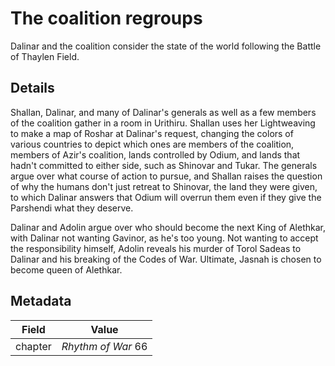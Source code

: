 # The coalition regroups
Dalinar and the coalition consider the state of the world following the Battle of Thaylen Field.

## Details
Shallan, Dalinar, and many of Dalinar's generals as well as a few members of the coalition gather in a room in Urithiru. Shallan uses her Lightweaving to make a map of Roshar at Dalinar's request, changing the colors of various countries to depict which ones are members of the coalition, members of Azir's coalition, lands controlled by Odium, and lands that hadn't committed to either side, such as Shinovar and Tukar. The generals argue over what course of action to pursue, and Shallan raises the question of why the humans don't just retreat to Shinovar, the land they were given, to which Dalinar answers that Odium will overrun them even if they give the Parshendi what they deserve. 

Dalinar and Adolin argue over who should become the next King of Alethkar, with Dalinar not wanting Gavinor, as he's too young. Not wanting to accept the responsibility himself, Adolin reveals his murder of Torol Sadeas to Dalinar and his breaking of the Codes of War. Ultimate, Jasnah is chosen to become queen of Alethkar.

## Metadata
| Field | Value |
| ----- | ----- |
| chapter | *Rhythm of War* 66|